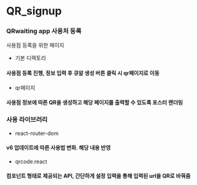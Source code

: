 # QR_signup

### QRwaiting app 사용처 등록

사용점 등록을 위한 페이지

- 기본 디렉토리

#### 사용점 등록 진행, 정보 입력 후 큐알 생성 버튼 클릭 시 qr페이지로 이동

- qr페이지

#### 사용점 정보에 따른 QR을 생성하고 해당 페이지를 출력할 수 있도록 포스터 렌더링


### 사용 라이브러리

- react-router-dom

#### v6 업데이트에 따른 사용법 변화. 해당 내용 반영

- qrcode.react

#### 컴포넌트 형태로 제공되는 API, 간단하게 설정 입력을 통해 입력된 url을 QR로 바꿔줌
